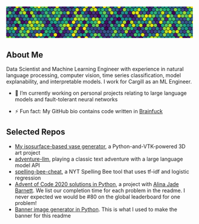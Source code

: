 
![image](cover_image.png)

## About Me

Data Scientist and Machine Learning Engineer with experience in natural language processing, computer vision, time series classification, model explanability, and interpretable models. I work for Cargill as an ML Engineer. <!--*I’m on the job market, so check out my [resume](https://drive.google.com/file/d/1dtkw-Jbo9DwJQrXAMmUa1jVqRovOlD3d/view?usp=share_link) and Selected Repos (below) if you’re hiring.*-->

- 🔭 I’m currently working on personal projects relating to large language models and fault-tolerant neural networks
<!-- old versions of this bullet point
- 🔭 I’m currently working on projects in topic modeling, sentiment analysis, and document classification
-->
- ⚡ Fun fact: My GitHub bio contains code written in [Brainfuck](https://en.wikipedia.org/wiki/Brainfuck)

<!--
Other bullets I could add one day:

- 🔭 I’m currently working on ...
- 🌱 I’m currently learning ...
- 👯 I’m looking to collaborate on ...
- 🤔 I’m looking for help with ...
- 💬 Ask me about ...
- 📫 How to reach me: ...
- ⚡ Fun fact: ...
-->

## Selected Repos

- [My isosurface-based vase generator](https://github.com/JEHoctor/isosurface-vase), a Python-and-VTK-powered 3D art project
- [adventure-llm](https://github.com/JEHoctor/adventure-llm), playing a classic text adventure with a large language model API
- [spelling-bee-cheat](https://github.com/JEHoctor/spelling-bee-cheat), a NYT Spelling Bee tool that uses tf-idf and logistic regression
- [Advent of Code 2020 solutions in Python](https://github.com/alinajadebarnett/AoC2020), a project with [Alina Jade Barnett](https://github.com/alinajadebarnett). We list our completion time for each problem in the readme. I never expected we would be #80 on the global leaderboard for one problem!
- [Banner image generator in Python](https://github.com/JEHoctor/LinkedIn-Cover-Image). This is what I used to make the banner for this readme
<!-- old list entries
- [Advent of Code 2017 solutions in Rust](https://github.com/JEHoctor/AoC2017), a current solo project
-->
